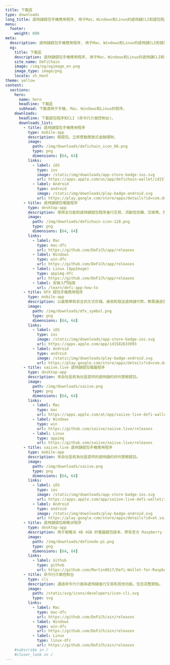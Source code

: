 ```yaml
---
title: 下載區
type: downloads
long_title: 遞飛鏈錢包手機應用程序, 用于Mac、Windows和Linux的遞飛鏈CLI和錢包程序的下載區。
menu:
  footer:
    weight: 600
meta:
  description: 遞飛鏈錢包手機應用程序, 用于Mac、Windows和Linux的遞飛鏈CLI和錢包程序的下載區。
  og:
    title: 下載區
    description: 遞飛鏈錢包手機應用程序, 用于Mac、Windows和Linux的遞飛鏈CLI和錢包程序的下載區。
    site_name: DeFiChain
    image: /img/og/ogimage_en.png
    image_type: image/png
    locale: zh_Hant
theme: yellow
content:
  sections:
    hero:
      name: hero
      headline: 下載區
      subhead: 下載適用于手機, Mac、Windows和Linux的程序。
    downloads:
      headline: 下載錢包程序和CLI (命令行介面控制台)。
      downloads_list:
        - title: 遞飛鏈錢包手機應用程序
          type: mobile-app
          description: 輕錢包，立即啓動開放式金融理財。
          image:
            path: /img/downloads/defichain_icon_60.png
            type: png
            dimensions: [64, 64]
          links:
            - label: iOS
              type: ios
              image: /static/img/downloads/app-store-badge-ios.svg
              url: https://apps.apple.com/us/app/defichain-wallet/id1572472820
            - label: Android
              type: android
              image: /static/img/downloads/play-badge-android.svg
              url: https://play.google.com/store/apps/details?id=com.defichain.app
        - title: 遞飛鏈錢包電腦程序
          type: desktop-app
          description: 使用全功能和遞飛鏈錢包程序進行交易、流動性挖礦、交換等。包含完整節點。
          image:
            path: /img/downloads/defichain-icon-128.png
            type: png
            dimensions: [64, 64]
          links:
            - label: Mac
              type: mac-dfc
              url: https://github.com/DeFiCh/app/releases
            - label: Windows
              type: win-dfc
              url: https://github.com/DeFiCh/app/releases
            - label: Linux (AppImage)
              type: appimg-dfc
              url: https://github.com/DeFiCh/app/releases
            - label: 安裝入門指南
              url: /learn/defi-app-how-to
        - title: DFX 錢包手機應用程序
          type: mobile-app
          description: 以最簡單和安全的方式存儲、接收和發送遞飛鏈代幣，無需通過您的手機進行操作。
          image:
            path: /img/downloads/dfx_symbol.png
            type: png
            dimensions: [64, 64]
          links:
            - label: iOS
              type: ios
              image: /static/img/downloads/app-store-badge-ios.svg
              url: https://apps.apple.com/app/id1582633093
            - label: Android
              type: android
              image: /static/img/downloads/play-badge-android.svg
              url: https://play.google.com/store/apps/details?id=com.defichain.app.dfx
        - title: saiive.live 遞飛鏈錢包電腦程序
          type: desktop-app
          description: 來自社區和為社區提供的遞飛鏈的非托管輕錢包。
          image:
            path: /img/downloads/saiive.png
            type: png
            dimensions: [64, 64]
          links:
            - label: Mac
              type: mac
              url: https://apps.apple.com/at/app/saiive-live-defi-wallet/id1588945201
            - label: Windows
              type: win
              url: https://github.com/saiive/saiive.live/releases
            - label: Linux
              type: appimg
              url: https://github.com/saiive/saiive.live/releases
        - title: saiive.live 遞飛鏈錢包手機應用程序
          type: mobile-app
          description: 來自社區和為社區提供的遞飛鏈的非托管輕錢包。
          image:
            path: /img/downloads/saiive.png
            type: png
            dimensions: [64, 64]
          links:
            - label: iOS
              type: ios
              image: /static/img/downloads/app-store-badge-ios.svg
              url: https://apps.apple.com/app/saiive-live-defi-wallet/id1588945201
            - label: Android
              type: android
              image: /static/img/downloads/play-badge-android.svg
              url: https://play.google.com/store/apps/details?id=at.saiive.live
        - title: 遞飛鏈錢包樹莓派程序
          type: desktop-app
          description: 用于樹莓派 4B 4GB 的電腦錢包版本，帶有官方 Raspberry Pi OS（32-Bit）。
          image:
            path: /img/downloads/definode-pi.png
            type: png
            dimensions: [64, 64]
          links:
            - label: Github
              type: github
              url: https://github.com/Martin8617/Defi-Wallet-for-Raspberry-Pi
        - title: 命令行介面控制台
          type: cli
          description: 通過命令行介面與遞飛鏈進行交易和其他功能。包含完整節點。
          image:
            path: /static/svg/icons/developers/icon-cli.svg
            type: svg
          links:
            - label: Mac
              type: mac-dfc
              url: https://github.com/DeFiCh/ain/releases
            - label: Windows
              type: win-dfc
              url: https://github.com/DeFiCh/ain/releases
            - label: Linux
              type: linux-dfc
              url: https://github.com/DeFiCh/ain/releases
    #subscribe in /
    #closer_look in /
---
```


